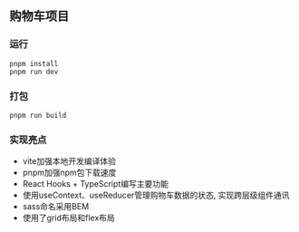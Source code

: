 ## 购物车项目

### 运行
```
pnpm install
pnpm run dev
```

### 打包
```
pnpm run build
```

### 实现亮点
* vite加强本地开发编译体验
* pnpm加强npm包下载速度
* React Hooks + TypeScript编写主要功能
* 使用useContext、useReducer管理购物车数据的状态, 实现跨层级组件通讯
* sass命名采用BEM
* 使用了grid布局和flex布局